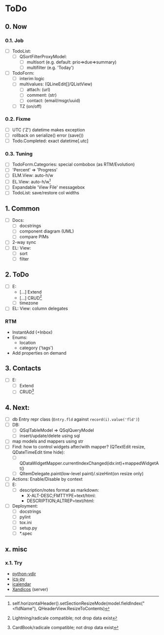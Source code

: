 # ToDo

## 0. Now

### 0.1. Job
- [ ] TodoList:
  - [ ] QSortFilterProxyModel:
     - [ ] multisort (e.g. default: prio=>due=>summary)
     - [ ] multifilter (e.g. 'Today')
- [ ] TodoForm:
  - [ ] interim logic
  - [ ] multivalues: (QLineEdit[]/QListView)
     - [ ] attach: (url)
     - [ ] comment: (str)
     - [ ] contact: (email/msgr/uuid)
  - [ ] TZ (on/off)

### 0.2. Fixme
- [ ] UTC ('Z') datetime makes exception
- [ ] rollback on serialize() error (save())
- [ ] Todo.Completed: exact datetime[.utc]

### 0.3. Tuning
- [ ] TodoForm.Categories: special combobox (as RTM/Evolution)
- [ ] 'Percent' => 'Progress'
- [ ] ELM.View: auto-h/w
- [ ] EL.View: auto-h/w[^1]
- [ ] Expandable 'View File' messagebox
- [ ] TodoList: save/restore col widths

## 1. Common
- [ ] Docs:
  - [ ] docstrings
  - [ ] component diagram (UML)
  - [ ] compare PIMs
- [ ] 2-way sync
- [ ] EL: View:
  - [ ] sort
  - [ ] filter

## 2. ToDo
- [ ] E:
  - […] Extend
  - […] CRUD[^2]
  - [ ] timezone
- [ ] EL: View: column delegates

### RTM
- InstantAdd (+Inbox)
- Enums:
  - location
  - category ('tags')
- Add properties on demand

## 3. Contacts
- [ ] E:
  - [ ] Extend
  - [ ] CRUD[^3]

## 4. Next:
- [ ] db Entry repr class (`Entry.fld` against `record(i).value('fld')`)
- [ ] DB:
  - [ ] QSqlTableModel => QSqlQueryModel
  - [ ] insert/update/delete using sql
- [ ] map models and mappers using str
- [ ] Find: how to control widgets after/with mapper? (QTextEdit resize, QDateTimeEdit time hide):
  - [ ] QDataWidgetMapper.currentIndexChanged(idx:int)+mappedWidgetAt()
  - [ ] QItemDelegate.paint(low-level paint)/.sizeHint(on resize only)
- [ ] Actions: Enable/Disable by context
- [ ] E:
  - [ ] description/notes format as markdown:
     - X-ALT-DESC;FMTTYPE=text/html:
     - DESCRIPTION;ALTREP=text/html:
- [ ] Deployment:
  - [ ] docstrings
  - [ ] pylint
  - [ ] tox.ini
  - [ ] setup.py
  - [ ] \*.spec

## x. misc

### x.1. Try
- [python-vdir](https://github.com/pimutils/python-vdir)
- [ics-py](https://github.com/ics-py/ics-py/)
- [icalendar](https://github.com/collective/icalendar/)
- [Xandicos](https://github.com/jelmer/xandikos) (server)

[^1]: self.horizontalHeader().setSectionResizeMode(model.fieldIndex("<fldName"), QHeaderView.ResizeToContents)
[^2]: Lightning/radicale compatible; not drop data exist
[^3]: CardBook/radicale compatible; not drop data exist

